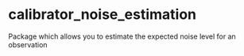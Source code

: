 # calibrator_noise_estimation
Package which allows you to estimate the expected noise level for an observation
